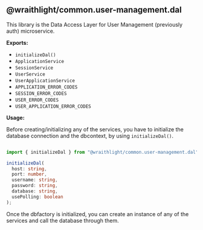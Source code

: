 ## @wraithlight/common.user-management.dal

This library is the Data Access Layer for User Management (previously auth) microservice.

**Exports:**
* `initializeDal()`
* `ApplicationService`
* `SessionService`
* `UserService`
* `UserApplicationService`
* `APPLICATION_ERROR_CODES`
* `SESSION_ERROR_CODES`
* `USER_ERROR_CODES`
* `USER_APPLICATION_ERROR_CODES`

**Usage:**

Before creating/initializing any of the services, you have to initialize the database connection and the dbcontext, by using `initializeDal()`.


```ts

import { initializeDal } from "@wraithlight/common.user-management.dal";

initializeDal(
  host: string,
  port: number,
  username: string,
  password: string,
  database: string,
  usePolling: boolean
);

```

Once the dbfactory is initialized, you can create an instance of any of the services and call the database through them.
